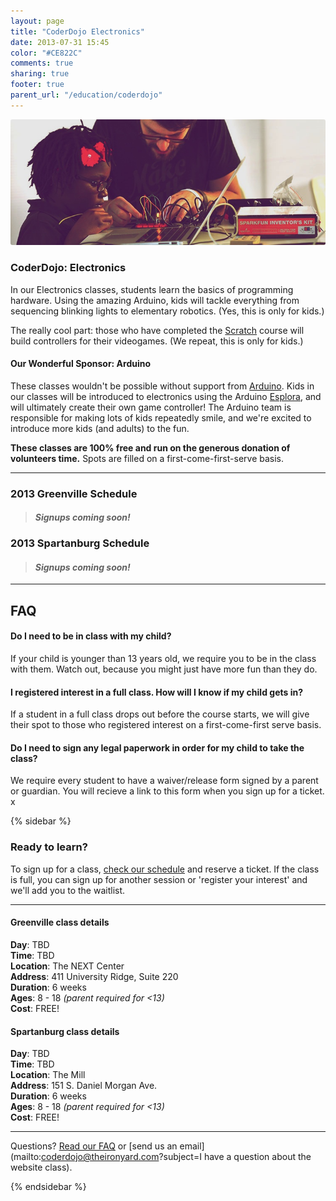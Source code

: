 ```yaml
---
layout: page
title: "CoderDojo Electronics"
date: 2013-07-31 15:45
color: "#CE822C"
comments: true
sharing: true
footer: true
parent_url: "/education/coderdojo"
---
```


<img src="/images/education/coderdojo/coderdojo-electronics-student-teacher.jpg" style="border-radius: 3px;">

### CoderDojo: Electronics

In our Electronics classes, students learn the basics of programming hardware. Using the amazing Arduino, kids will tackle everything from sequencing blinking lights to elementary robotics. (Yes, this is only for kids.)

The really cool part: those who have completed the [Scratch](/education/coderdojo/scratch) course will build controllers for their videogames. (We repeat, this is only for kids.)

#### Our Wonderful Sponsor: Arduino

These classes wouldn't be possible without support from [Arduino](http://www.arduino.cc/). Kids in our classes will be introduced to electronics using the Arduino [Esplora](http://arduino.cc/en/Main/ArduinoBoardEsplora), and will ultimately create their own game controller! The Arduino team is responsible for making lots of kids repeatedly smile, and we're excited to introduce more kids (and adults) to the fun.

**These classes are 100% free and run on the generous donation of volunteers time.** Spots are filled on a first-come-first-serve basis. 

---
<a id="schedule"></a>
### 2013 Greenville Schedule

> #### *Signups coming soon!*

### 2013 Spartanburg Schedule

> #### *Signups coming soon!*

---
<a id="faq"></a>
## FAQ

#### Do I need to be in class with my child?

If your child is younger than 13 years old, we require you to be in the class with them. Watch out, because you might just have more fun than they do. 

#### I registered interest in a full class. How will I know if my child gets in?

If a student in a full class drops out before the course starts, we will give their spot to those who registered interest on a first-come-first serve basis. 

#### Do I need to sign any legal paperwork in order for my child to take the class? 

We require every student to have a waiver/release form signed by a parent or guardian. You will recieve a link to this form when you sign up for a ticket. x  

{% sidebar %}

### Ready to learn?

To sign up for a class, [check our schedule](#schedule) and reserve a ticket. If the class is full, you can sign up for another session or 'register your interest' and we'll add you to the waitlist. 

---

#### Greenville class details

**Day**: TBD  
**Time**: TBD  
**Location**: The NEXT Center  
**Address**: 411 University Ridge, Suite 220  
**Duration**: 6 weeks  
**Ages**: 8 - 18 *(parent required for <13)*  
**Cost**: FREE!

#### Spartanburg class details

**Day**: TBD  
**Time**: TBD  
**Location**: The Mill  
**Address**: 151 S. Daniel Morgan Ave.  
**Duration**: 6 weeks  
**Ages**: 8 - 18 *(parent required for <13)*  
**Cost**: FREE!

---

Questions? [Read our FAQ](#faq) or [send us an email](mailto:coderdojo@theironyard.com?subject=I have a question about the website class).

{% endsidebar %}

